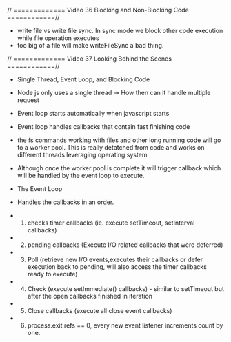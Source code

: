 // ============= Video 36 Blocking and Non-Blocking Code ============//
- write file vs write file sync. In sync mode we block other code execution while file operation executes
- too big of a file will make writeFileSync a bad thing.

// ============= Video 37 Looking Behind the Scenes ============//
- Single Thread, Event Loop, and Blocking Code
- Node js only uses a single thread -> How then can it handle multiple request
- Event loop starts automatically when javascript starts
- Event loop handles callbacks that contain fast finishing code
- the fs commands working with files and other long running code will go to a worker pool. This is really detatched from code and works on different threads leveraging operating system
- Although once the worker pool is complete it will trigger callback which will be handled by the event loop to execute.

- The Event Loop
- Handles the callbacks in an order.
- 1. checks timer callbacks (ie. execute setTimeout, setInterval callbacks)
- 2. pending callbacks (Execute I/O related callbacks that were deferred)
- 3. Poll (retrieve new I/O events,executes their callbacks or defer execution back to pending, will also access the timer callbacks ready to execute)
- 4. Check (execute setImmediate() callbacks) - similar to setTimeout but after the open callbacks finished in iteration
- 5. Close callbacks (execute all close event callbacks)
- 6. process.exit refs == 0, every new event listener increments count by one.
